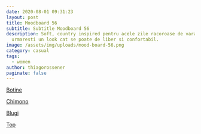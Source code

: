 ```yaml
---
date: 2020-08-01 09:31:23
layout: post
title: Moodboard 56
subtitle: Subtitle Moodboard 56
description: Soft, country inspired pentru acele zile racoroase de vara cand
  urmaresti un look cat se poate de liber si confortabil.
image: /assets/img/uploads/mood-board-56.png
category: casual
tags:
  - women
author: thiagorossener
paginate: false
---
```

[Botine](http://bit.do/fG8Nr)

[Chimono](http://bit.do/fG8Ns)

[Blugi](http://bit.do/fG8Nt)

[Top](http://bit.do/fG8Nx)